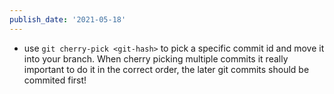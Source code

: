 ```yaml
---
publish_date: '2021-05-18'
---
```


- use `git cherry-pick <git-hash>` to pick a specific commit id and move it into your branch. When cherry picking multiple commits it really important to do it in the correct order, the later git commits should be commited first!
